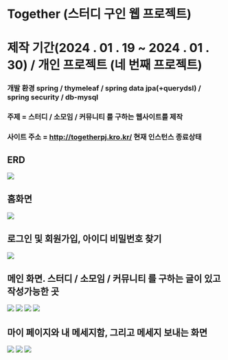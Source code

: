 
# Together (스터디 구인 웹 프로젝트)

# 제작 기간(2024 . 01 . 19 ~ 2024 . 01 . 30)  / 개인 프로젝트 (네 번째 프로젝트)

### 개발 환경 spring / thymeleaf / spring data jpa(+querydsl) / spring security / db-mysql
 
### 주제 = 스터디 / 소모임 / 커뮤니티 를 구하는 웹사이트를 제작       
  
### 사이트 주소 = http://togetherpj.kro.kr/ 현재 인스턴스 종료상태  
 
    
  
## ERD
<img src="pictures/ERD.png">

## 홈화면
<img src="pictures/home.png">

## 로그인 및 회원가입, 아이디 비밀번호 찾기
<img src="pictures/login.png">

## 메인 화면. 스터디 / 소모임 / 커뮤니티 를 구하는 글이 있고 작성가능한 곳
<img src="pictures/study.png">
<img src="pictures/group.png">
<img src="pictures/community.png">
<img src="pictures/boardDetail.png">

## 마이 페이지와 내 메세지함, 그리고 메세지 보내는 화면
<img src="pictures/mypage.png">
<img src="pictures/mymessage.png">
<img src="pictures/message.png">
